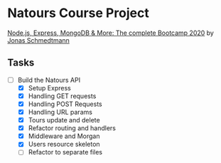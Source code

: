 # Natours Course Project

[Node.js, Express, MongoDB & More: The complete Bootcamp 2020](https://www.udemy.com/course/nodejs-express-mongodb-bootcamp/) by [Jonas Schmedtmann](https://www.udemy.com/user/jonasschmedtmann/)

## Tasks

- [ ] Build the Natours API
  - [x] Setup Express
  - [x] Handling GET requests
  - [x] Handling POST Requests
  - [x] Handling URL params
  - [x] Tours update and delete
  - [x] Refactor routing and handlers
  - [x] Middleware and Morgan
  - [x] Users resource skeleton
  - [ ] Refactor to separate files
